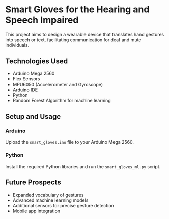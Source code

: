 # Smart Gloves for the Hearing and Speech Impaired

This project aims to design a wearable device that translates hand gestures into speech or text, facilitating communication for deaf and mute individuals.

## Technologies Used
- Arduino Mega 2560
- Flex Sensors
- MPU6050 (Accelerometer and Gyroscope)
- Arduino IDE
- Python
- Random Forest Algorithm for machine learning

## Setup and Usage
### Arduino
Upload the `smart_gloves.ino` file to your Arduino Mega 2560.

### Python
Install the required Python libraries and run the `smart_gloves_ml.py` script.

## Future Prospects
- Expanded vocabulary of gestures
- Advanced machine learning models
- Additional sensors for precise gesture detection
- Mobile app integration
